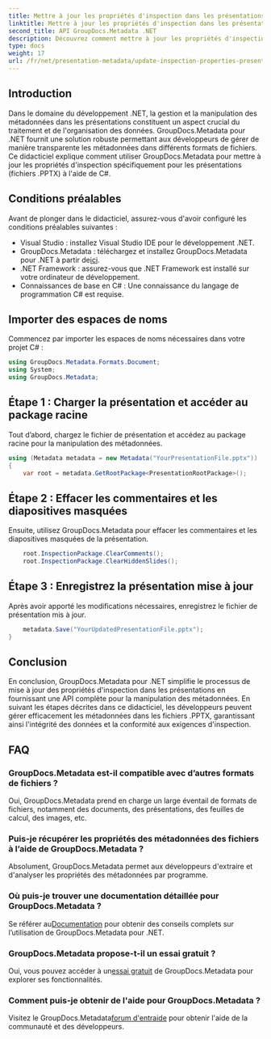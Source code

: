 ```yaml
---
title: Mettre à jour les propriétés d'inspection dans les présentations à l'aide de .NET
linktitle: Mettre à jour les propriétés d'inspection dans les présentations à l'aide de .NET
second_title: API GroupDocs.Metadata .NET
description: Découvrez comment mettre à jour les propriétés d'inspection dans les présentations à l'aide de .NET avec GroupDocs.Metadata. Manipulation simple et efficace des métadonnées pour les fichiers .PPTX.
type: docs
weight: 17
url: /fr/net/presentation-metadata/update-inspection-properties-presentations/
---
```

## Introduction
Dans le domaine du développement .NET, la gestion et la manipulation des métadonnées dans les présentations constituent un aspect crucial du traitement et de l'organisation des données. GroupDocs.Metadata pour .NET fournit une solution robuste permettant aux développeurs de gérer de manière transparente les métadonnées dans différents formats de fichiers. Ce didacticiel explique comment utiliser GroupDocs.Metadata pour mettre à jour les propriétés d'inspection spécifiquement pour les présentations (fichiers .PPTX) à l'aide de C#.
## Conditions préalables
Avant de plonger dans le didacticiel, assurez-vous d'avoir configuré les conditions préalables suivantes :
- Visual Studio : installez Visual Studio IDE pour le développement .NET.
-  GroupDocs.Metadata : téléchargez et installez GroupDocs.Metadata pour .NET à partir de[ici](https://releases.groupdocs.com/metadata/net/).
- .NET Framework : assurez-vous que .NET Framework est installé sur votre ordinateur de développement.
- Connaissances de base en C# : Une connaissance du langage de programmation C# est requise.

## Importer des espaces de noms
Commencez par importer les espaces de noms nécessaires dans votre projet C# :
```csharp
using GroupDocs.Metadata.Formats.Document;
using System;
using GroupDocs.Metadata;
```
## Étape 1 : Charger la présentation et accéder au package racine
Tout d’abord, chargez le fichier de présentation et accédez au package racine pour la manipulation des métadonnées.

```csharp
using (Metadata metadata = new Metadata("YourPresentationFile.pptx"))
{
    var root = metadata.GetRootPackage<PresentationRootPackage>();
```
## Étape 2 : Effacer les commentaires et les diapositives masquées
Ensuite, utilisez GroupDocs.Metadata pour effacer les commentaires et les diapositives masquées de la présentation.

```csharp
    root.InspectionPackage.ClearComments();
    root.InspectionPackage.ClearHiddenSlides();
```
## Étape 3 : Enregistrez la présentation mise à jour
Après avoir apporté les modifications nécessaires, enregistrez le fichier de présentation mis à jour.

```csharp
    metadata.Save("YourUpdatedPresentationFile.pptx");
}
```

## Conclusion
En conclusion, GroupDocs.Metadata pour .NET simplifie le processus de mise à jour des propriétés d'inspection dans les présentations en fournissant une API complète pour la manipulation des métadonnées. En suivant les étapes décrites dans ce didacticiel, les développeurs peuvent gérer efficacement les métadonnées dans les fichiers .PPTX, garantissant ainsi l'intégrité des données et la conformité aux exigences d'inspection.

## FAQ
### GroupDocs.Metadata est-il compatible avec d’autres formats de fichiers ?
Oui, GroupDocs.Metadata prend en charge un large éventail de formats de fichiers, notamment des documents, des présentations, des feuilles de calcul, des images, etc.
### Puis-je récupérer les propriétés des métadonnées des fichiers à l’aide de GroupDocs.Metadata ?
Absolument, GroupDocs.Metadata permet aux développeurs d'extraire et d'analyser les propriétés des métadonnées par programme.
### Où puis-je trouver une documentation détaillée pour GroupDocs.Metadata ?
 Se référer au[Documentation](https://reference.groupdocs.com/metadata/net/) pour obtenir des conseils complets sur l’utilisation de GroupDocs.Metadata pour .NET.
### GroupDocs.Metadata propose-t-il un essai gratuit ?
 Oui, vous pouvez accéder à un[essai gratuit](https://releases.groupdocs.com/) de GroupDocs.Metadata pour explorer ses fonctionnalités.
### Comment puis-je obtenir de l'aide pour GroupDocs.Metadata ?
 Visitez le GroupDocs.Metadata[forum d'entraide](https://forum.groupdocs.com/c/metadata/14) pour obtenir l'aide de la communauté et des développeurs.